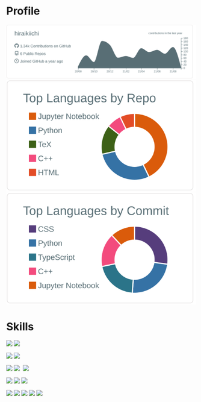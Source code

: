 # Profile 

[![](https://raw.githubusercontent.com/hiraikiichi/hiraikiichi/main/profile-summary-card-output/default/0-profile-details.svg)](https://github.com/hiraikiichi)
[![](https://raw.githubusercontent.com/hiraikiichi/hiraikiichi/main/profile-summary-card-output/default/1-repos-per-language.svg)](https://github.com/hiraikiichi)
[![](https://raw.githubusercontent.com/hiraikiichi/hiraikiichi/main/profile-summary-card-output/default/2-most-commit-language.svg)](https://github.com/hiraikiichi)

# Skills

[![](https://img.shields.io/badge/-Adobe%20Photoshop-000.svg?logo=adobe-photoshop&style=popout-square)](https://github.com/hiraikiichi)
[![](https://img.shields.io/badge/-Adobe%20lightroom%20classic-000.svg?logo=adobe-lightroom-classic&style=popout-square)](https://github.com/hiraikiichi)

[![](https://img.shields.io/badge/-Arduino-000.svg?logo=arduino&style=popout-square)](https://github.com/hiraikiichi)
[![](https://img.shields.io/badge/-Raspberrypi-000.svg?logo=raspberrypi&style=popout-square)](https://github.com/hiraikiichi)

[![](https://img.shields.io/badge/-Python-000.svg?logo=python&style=popout-square)](https://github.com/hiraikiichi)
[![](https://img.shields.io/badge/-Flask-000000.svg?logo=flask&style=popout-square)](https://github.com/hiraikiichi)
[![]()](https://github.com/hiraikiichi)
[![](https://img.shields.io/badge/-Firebase-000000.svg?logo=firebase&style=popout-square)](https://github.com/hiraikiichi)


[![](https://img.shields.io/badge/-Docker-000.svg?logo=docker&style=popout-square)](https://github.com/hiraikiichi)
[![](https://img.shields.io/badge/-Github-181717.svg?logo=github&style=popout-square)](https://github.com/hiraikiichi)
[![](https://img.shields.io/badge/-Qiita-000.svg?logo=qiita&style=popout-square)](https://qiita.com/kii95)

[![](https://img.shields.io/badge/-Html5-000.svg?logo=html5&style=popout-square)](https://github.com/hiraikiichi)
[![](https://img.shields.io/badge/-Css3-000.svg?logo=css3&style=popout-square)](https://github.com/hiraikiichi)
[![](https://img.shields.io/badge/-Javascript-000.svg?logo=javascript&style=popout-square)](https://github.com/hiraikiichi)
[![](https://img.shields.io/badge/-Jquery-000.svg?logo=jquery&style=popout-square)](https://github.com/hiraikiichi)
[![](https://img.shields.io/badge/-Bootstrap-000.svg?logo=bootstrap&style=popout-square)](https://github.com/hiraikiichi)

<!--
**hiraikiichi/hiraikiichi** is a ✨ _special_ ✨ repository because its `README.md` (this file) appears on your GitHub profile.

Here are some ideas to get you started:

- 🔭 I’m currently working on ...
- 🌱 I’m currently learning ...
- 👯 I’m looking to collaborate on ...
- 🤔 I’m looking for help with ...
- 💬 Ask me about ...
- 📫 How to reach me: ...
- 😄 Pronouns: ...
- ⚡ Fun fact: ...
-->
